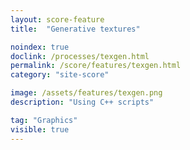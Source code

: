 ```yaml
---
layout: score-feature
title:  "Generative textures"

noindex: true
doclink: /processes/texgen.html
permalink: /score/features/texgen.html
category: "site-score"

image: /assets/features/texgen.png
description: "Using C++ scripts"

tag: "Graphics"
visible: true
---
```

